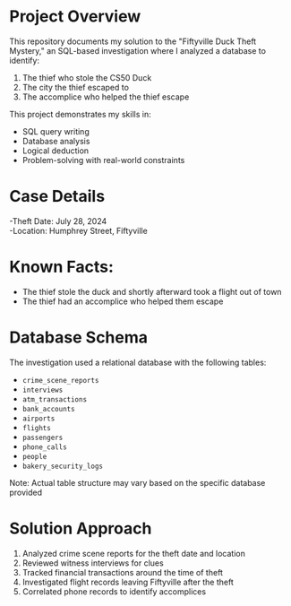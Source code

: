 # Project Overview
This repository documents my solution to the "Fiftyville Duck Theft Mystery," an SQL-based investigation where I analyzed a database to identify:
1. The thief who stole the CS50 Duck
2. The city the thief escaped to
3. The accomplice who helped the thief escape

This project demonstrates my skills in:
- SQL query writing
- Database analysis
- Logical deduction
- Problem-solving with real-world constraints

# Case Details
-Theft Date: July 28, 2024  
-Location: Humphrey Street, Fiftyville  
# Known Facts:
- The thief stole the duck and shortly afterward took a flight out of town
- The thief had an accomplice who helped them escape

# Database Schema
The investigation used a relational database with the following tables:
- `crime_scene_reports`
- `interviews`
- `atm_transactions`
- `bank_accounts`
- `airports`
- `flights`
- `passengers`
- `phone_calls`
- `people`
- `bakery_security_logs`

Note: Actual table structure may vary based on the specific database provided

# Solution Approach
1. Analyzed crime scene reports for the theft date and location
2. Reviewed witness interviews for clues
3. Tracked financial transactions around the time of theft
4. Investigated flight records leaving Fiftyville after the theft
5. Correlated phone records to identify accomplices
